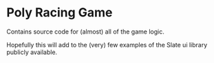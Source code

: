 # Poly Racing Game

Contains source code for (almost) all of the game logic. 

Hopefully this will add to the (very) few examples of the Slate ui library publicly available.
